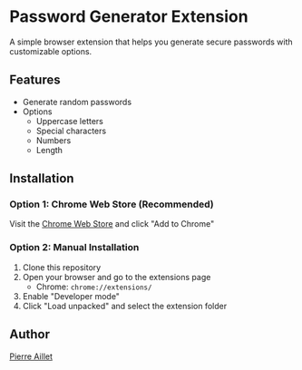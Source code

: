 # Password Generator Extension

A simple browser extension that helps you generate secure passwords with customizable options.

## Features

- Generate random passwords
- Options
  - Uppercase letters
  - Special characters
  - Numbers
  - Length

## Installation

### Option 1: Chrome Web Store (Recommended)

Visit the [Chrome Web Store](https://chromewebstore.google.com/detail/timezone-converter/your-extension-id) and click "Add to Chrome"

### Option 2: Manual Installation

1. Clone this repository
2. Open your browser and go to the extensions page
   - Chrome: `chrome://extensions/`
3. Enable "Developer mode"
4. Click "Load unpacked" and select the extension folder

## Author

[Pierre Aillet](https://github.com/Pierre570)
